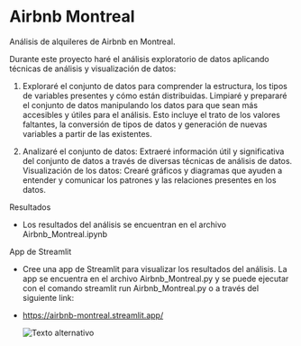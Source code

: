 # Airbnb Montreal
 Análisis de alquileres de Airbnb en Montreal.

Durante este proyecto haré el análisis exploratorio de datos aplicando técnicas de análisis y visualización de datos:

1. Exploraré el conjunto de datos para comprender la estructura, los tipos de variables presentes y cómo están distribuidas. Limpiaré y prepararé el conjunto de datos manipulando los datos para que sean más accesibles y útiles para el análisis. Esto incluye el trato de los valores faltantes, la conversión de tipos de datos y generación de nuevas variables a partir de las existentes.

2. Analizaré el conjunto de datos: Extraeré información útil y significativa del conjunto de datos a través de diversas técnicas de análisis de datos. Visualización de los datos: Crearé gráficos y diagramas que ayuden a entender y comunicar los patrones y las relaciones presentes en los datos.

Resultados

- Los resultados del análisis se encuentran en el archivo Airbnb_Montreal.ipynb

App de Streamlit

- Cree una app de Streamlit para visualizar los resultados del análisis. La app se encuentra en el archivo Airbnb_Montreal.py y se puede ejecutar con el comando streamlit run Airbnb_Montreal.py o a través del siguiente link:
- https://airbnb-montreal.streamlit.app/

  <img src="Recording_streamlit.gif" alt="Texto alternativo" autoplay>







